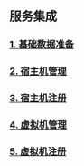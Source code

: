 ## 服务集成

### [1. 基础数据准备](1-data-basic)

### [2. 宿主机管理](2-host-data)

### [3. 宿主机注册](3-host-register)

### [4. 虚拟机管理](4-vm-data)

### [5. 虚拟机注册](5-vm-register)


